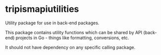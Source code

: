 # tripismapiutilities
Utility package for use in back-end packages.

This package contains utility functions which can be shared by API (back-end) projects in Go - things like formatting, conversions, etc.

It should not have dependency on any specific calling package.
